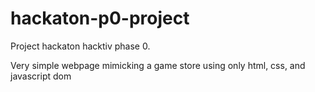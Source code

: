 # hackaton-p0-project
Project hackaton hacktiv phase 0.

Very simple webpage mimicking a game store using only html, css, and javascript dom
